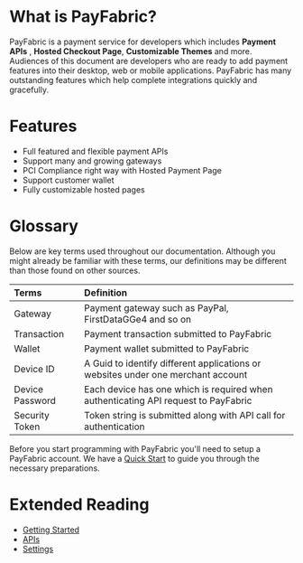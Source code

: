 # What is PayFabric?
PayFabric is a payment service for developers which includes **Payment APIs** , **Hosted Checkout Page**, **Customizable Themes** and more. Audiences of this document are developers who are ready to add payment features into their desktop, web or mobile applications. PayFabric has many outstanding features which help complete integrations quickly and gracefully.

# Features

* Full featured and flexible payment APIs
* Support many and growing gateways
* PCI Compliance right way with Hosted Payment Page
* Support customer wallet
* Fully customizable hosted pages


# Glossary

Below are key terms used throughout our documentation. Although you might already be familiar with these terms, our definitions may be different than those found on other sources.

| Terms        | Definition| 
| :-------------|:-------------| 
| Gateway| Payment gateway such as PayPal, FirstDataGGe4 and so on | 
| Transaction| Payment transaction submitted to PayFabric | 
| Wallet | Payment wallet submitted to PayFabric |
| Device ID| A Guid to identify different applications or websites under one merchant account|  
| Device Password| Each device has one which is required when authenticating API request to PayFabric|  
| Security Token| Token string is submitted along with API call for authentication |


Before you start programming with PayFabric you'll need to setup a PayFabric account. We have a [Quick Start](https://github.com/PayFabric/Portal/wiki) to guide you through the necessary preparations. 

# Extended Reading
* [Getting Started](https://github.com/PayFabric/Portal/wiki)
* [APIs](https://github.com/PayFabric/PayFabric-APIs)
* [Settings](https://github.com/PayFabric/Portal/wiki/PayFabric-Settings)
